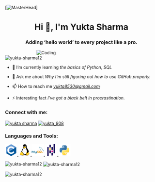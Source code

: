 [![MasterHead](https://1.bp.blogspot.com/-7A4WynwLsMw/XbBpCXG8fHI/AAAAAAAAMt4/uOa1bpLskYgrwGbllhSu2SDj_Mig8SXJQCLcBGAsYHQ/s1600/2000_600px.gif)]
<h1 align="center">Hi 👋, I'm Yukta Sharma</h1>
<h3 align="center">Adding ‘hello world’ to every project like a pro.</h3>
<img align="right" alt="Coding" width="400" src="https://repository-images.githubusercontent.com/462900780/0a10af70-6cbf-46df-9071-0ff586a3b1d6">

<p align="left"> <img src="https://komarev.com/ghpvc/?username=yukta-sharma12&label=Profile%20views&color=0e75b6&style=flat" alt="yukta-sharma12" /> </p>

- 🌱 I’m currently learning *the basics of Python, SQL*

- 💬 Ask me about *Why I’m still figuring out how to use GitHub properly.*

- 📫 How to reach me *yukta8530@gmail.com*

- ⚡ Interesting fact *I’ve got a black belt in procrastination.*

<h3 align="left">Connect with me:</h3>
<p align="left">
<a href="https://linkedin.com/in/yukta sharma" target="blank"><img align="center" src="https://raw.githubusercontent.com/rahuldkjain/github-profile-readme-generator/master/src/images/icons/Social/linked-in-alt.svg" alt="yukta sharma" height="30" width="40" /></a>
<a href="https://instagram.com/yukta_908" target="blank"><img align="center" src="https://raw.githubusercontent.com/rahuldkjain/github-profile-readme-generator/master/src/images/icons/Social/instagram.svg" alt="yukta_908" height="30" width="40" /></a>
</p>

<h3 align="left">Languages and Tools:</h3>
<p align="left"> <a href="https://www.cprogramming.com/" target="_blank" rel="noreferrer"> <img src="https://raw.githubusercontent.com/devicons/devicon/master/icons/c/c-original.svg" alt="c" width="40" height="40"/> </a> <a href="https://www.linux.org/" target="_blank" rel="noreferrer"> <img src="https://raw.githubusercontent.com/devicons/devicon/master/icons/linux/linux-original.svg" alt="linux" width="40" height="40"/> </a> <a href="https://www.mysql.com/" target="_blank" rel="noreferrer"> <img src="https://raw.githubusercontent.com/devicons/devicon/master/icons/mysql/mysql-original-wordmark.svg" alt="mysql" width="40" height="40"/> </a> <a href="https://pandas.pydata.org/" target="_blank" rel="noreferrer"> <img src="https://raw.githubusercontent.com/devicons/devicon/2ae2a900d2f041da66e950e4d48052658d850630/icons/pandas/pandas-original.svg" alt="pandas" width="40" height="40"/> </a> <a href="https://www.python.org" target="_blank" rel="noreferrer"> <img src="https://raw.githubusercontent.com/devicons/devicon/master/icons/python/python-original.svg" alt="python" width="40" height="40"/> </a> </p>

<p><img align="left" src="https://github-readme-stats.vercel.app/api/top-langs?username=yukta-sharma12&show_icons=true&locale=en&layout=compact" alt="yukta-sharma12" /></p>

<p>&nbsp;<img align="center" src="https://github-readme-stats.vercel.app/api?username=yukta-sharma12&show_icons=true&locale=en" alt="yukta-sharma12" /></p>

<p><img align="center" src="https://github-readme-streak-stats.herokuapp.com/?user=yukta-sharma12&" alt="yukta-sharma12" /></p>
